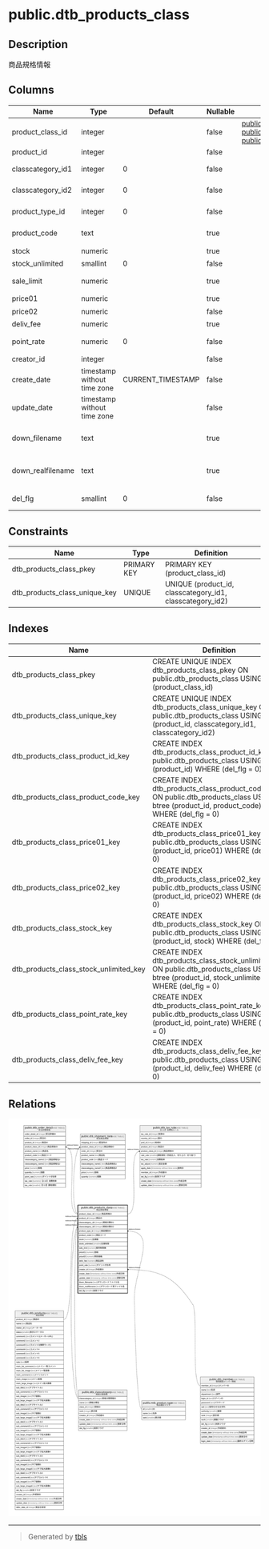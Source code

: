 # public.dtb_products_class

## Description

商品規格情報

## Columns

| Name | Type | Default | Nullable | Children | Parents | Comment |
| ---- | ---- | ------- | -------- | -------- | ------- | ------- |
| product_class_id | integer |  | false | [public.dtb_order_detail](public.dtb_order_detail.md) [public.dtb_shipment_item](public.dtb_shipment_item.md) [public.dtb_tax_rule](public.dtb_tax_rule.md) |  | 商品規格ID |
| product_id | integer |  | false |  | [public.dtb_products](public.dtb_products.md) | 商品ID |
| classcategory_id1 | integer | 0 | false |  | [public.dtb_classcategory](public.dtb_classcategory.md) | 規格分類ID1 |
| classcategory_id2 | integer | 0 | false |  | [public.dtb_classcategory](public.dtb_classcategory.md) | 規格分類ID2 |
| product_type_id | integer | 0 | false |  | [public.mtb_product_type](public.mtb_product_type.md) | 商品種別ID |
| product_code | text |  | true |  |  | 商品コード |
| stock | numeric |  | true |  |  | 在庫数 |
| stock_unlimited | smallint | 0 | false |  |  | 在庫制限 |
| sale_limit | numeric |  | true |  |  | 販売制限数 |
| price01 | numeric |  | true |  |  | 価格 |
| price02 | numeric |  | false |  |  | 特別価格 |
| deliv_fee | numeric |  | true |  |  | 商品送料 |
| point_rate | numeric | 0 | false |  |  | ポイント付与率 |
| creator_id | integer |  | false |  | [public.dtb_member](public.dtb_member.md) | 作成者ID |
| create_date | timestamp without time zone | CURRENT_TIMESTAMP | false |  |  | 作成日時 |
| update_date | timestamp without time zone |  | false |  |  | 更新日時 |
| down_filename | text |  | true |  |  | ダウンロードファイル名 |
| down_realfilename | text |  | true |  |  | ダウンロード実ファイル名 |
| del_flg | smallint | 0 | false |  |  | 削除フラグ |

## Constraints

| Name | Type | Definition |
| ---- | ---- | ---------- |
| dtb_products_class_pkey | PRIMARY KEY | PRIMARY KEY (product_class_id) |
| dtb_products_class_unique_key | UNIQUE | UNIQUE (product_id, classcategory_id1, classcategory_id2) |

## Indexes

| Name | Definition |
| ---- | ---------- |
| dtb_products_class_pkey | CREATE UNIQUE INDEX dtb_products_class_pkey ON public.dtb_products_class USING btree (product_class_id) |
| dtb_products_class_unique_key | CREATE UNIQUE INDEX dtb_products_class_unique_key ON public.dtb_products_class USING btree (product_id, classcategory_id1, classcategory_id2) |
| dtb_products_class_product_id_key | CREATE INDEX dtb_products_class_product_id_key ON public.dtb_products_class USING btree (product_id) WHERE (del_flg = 0) |
| dtb_products_class_product_code_key | CREATE INDEX dtb_products_class_product_code_key ON public.dtb_products_class USING btree (product_id, product_code) WHERE (del_flg = 0) |
| dtb_products_class_price01_key | CREATE INDEX dtb_products_class_price01_key ON public.dtb_products_class USING btree (product_id, price01) WHERE (del_flg = 0) |
| dtb_products_class_price02_key | CREATE INDEX dtb_products_class_price02_key ON public.dtb_products_class USING btree (product_id, price02) WHERE (del_flg = 0) |
| dtb_products_class_stock_key | CREATE INDEX dtb_products_class_stock_key ON public.dtb_products_class USING btree (product_id, stock) WHERE (del_flg = 0) |
| dtb_products_class_stock_unlimited_key | CREATE INDEX dtb_products_class_stock_unlimited_key ON public.dtb_products_class USING btree (product_id, stock_unlimited) WHERE (del_flg = 0) |
| dtb_products_class_point_rate_key | CREATE INDEX dtb_products_class_point_rate_key ON public.dtb_products_class USING btree (product_id, point_rate) WHERE (del_flg = 0) |
| dtb_products_class_deliv_fee_key | CREATE INDEX dtb_products_class_deliv_fee_key ON public.dtb_products_class USING btree (product_id, deliv_fee) WHERE (del_flg = 0) |

## Relations

![er](public.dtb_products_class.svg)

---

> Generated by [tbls](https://github.com/k1LoW/tbls)
